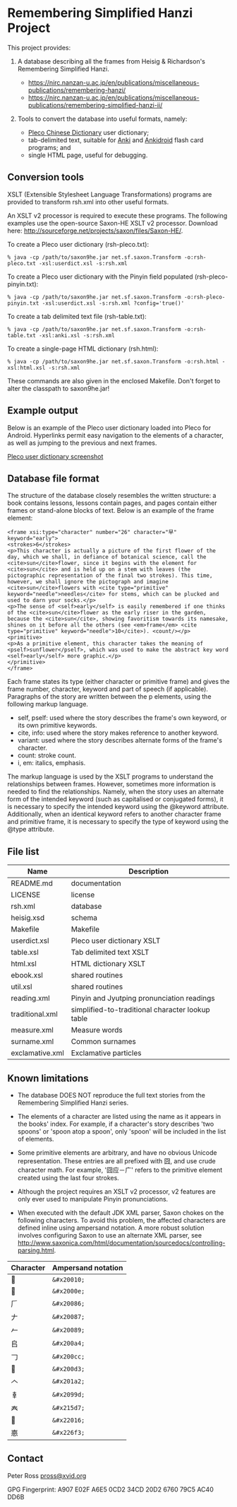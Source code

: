 Remembering Simplified Hanzi Project
====================================

This project provides:

1) A database describing all the frames from Heisig & Richardson's Remembering Simplified Hanzi.
   * <https://nirc.nanzan-u.ac.jp/en/publications/miscellaneous-publications/remembering-hanzi/>
   * <https://nirc.nanzan-u.ac.jp/en/publications/miscellaneous-publications/remembering-simplified-hanzi-ii/>

2) Tools to convert the database into useful formats, namely:
   * [Pleco Chinese Dictionary](http://www.pleco.com/) user dictionary;
   * tab-delimited text, suitable for [Anki](http://ankisrs.net/) and [Ankidroid](<https://github.com/ankidroid>) flash card programs; and
   * single HTML page, useful for debugging.


Conversion tools
----------------
XSLT (Extensible Stylesheet Language Transformations) programs are provided to transform
rsh.xml into other useful formats.

An XSLT v2 processor is required to execute these programs.
The following examples use the open-source Saxon-HE XSLT v2 processor.
Download here: <http://sourceforge.net/projects/saxon/files/Saxon-HE/>.

To create a Pleco user dictionary (rsh-pleco.txt):
```
% java -cp /path/to/saxon9he.jar net.sf.saxon.Transform -o:rsh-pleco.txt -xsl:userdict.xsl -s:rsh.xml
```

To create a Pleco user dictionary with the Pinyin field populated (rsh-pleco-pinyin.txt):
```
% java -cp /path/to/saxon9he.jar net.sf.saxon.Transform -o:rsh-pleco-pinyin.txt -xsl:userdict.xsl -s:rsh.xml ?config='true()'
```

To create a tab delimited text file (rsh-table.txt):
```
% java -cp /path/to/saxon9he.jar net.sf.saxon.Transform -o:rsh-table.txt -xsl:anki.xsl -s:rsh.xml
```

To create a single-page HTML dictionary (rsh.html):
```
% java -cp /path/to/saxon9he.jar net.sf.saxon.Transform -o:rsh.html -xsl:html.xsl -s:rsh.xml
```

These commands are also given in the enclosed Makefile.
Don't forget to alter the classpath to saxon9he.jar!


Example output
--------------
Below is an example of the Pleco user dictionary loaded into Pleco for Android.
Hyperlinks permit easy navigation to the elements of a character, as well as jumping to the previous and next frames.

[Pleco user dictionary screenshot](/example/userdict.png)


Database file format
--------------------
The structure of the database closely resembles the written structure: a book contains lessons, lessons contain pages, and pages contain either frames or stand-alone blocks of text.
Below is an example of the frame element:

```
<frame xsi:type="character" number="26" character="早" keyword="early">
<strokes>6</strokes>
<p>This character is actually a picture of the first flower of the day, which we shall, in defiance of botanical science, call the <cite>sun</cite>flower, since it begins with the element for <cite>sun</cite> and is held up on a stem with leaves (the pictographic representation of the final two strokes). This time, however, we shall ignore the pictograph and imagine <cite>sun</cite>flowers with <cite type="primitive" keyword="needle">needles</cite> for stems, which can be plucked and used to darn your socks.</p>
<p>The sense of <self>early</self> is easily remembered if one thinks of the <cite>sun</cite>flower as the early riser in the garden, because the <cite>sun</cite>, showing favoritism towards its namesake, shines on it before all the others (see <em>frame</em> <cite type="primitive" keyword="needle">10</cite>). <count/></p>
<primitive>
<p>As a primitive element, this character takes the meaning of <pself>sunflower</pself>, which was used to make the abstract key word <self>early</self> more graphic.</p>
</primitive>
</frame>
```

Each frame states its type (either character or primitive frame) and gives the frame number, character, keyword and part of speech (if applicable).
Paragraphs of the story are written between the p elements, using the following markup language.
* self, pself: used where the story describes the frame's own keyword, or its own primitive keywords.
* cite, info: used where the story makes reference to another keyword.
* variant: used where the story describes alternate forms of the frame's character.
* count: stroke count.
* i, em: italics, emphasis.

The markup language is used by the XSLT programs to understand the relationships between frames.
However, sometimes more information is needed to find the relationships.
Namely, when the story uses an alternate form of the intended keyword (such as capitalised or conjugated forms), it is necessary to specify the intended keyword using the @keyword attribute.
Additionally, when an identical keyword refers to another character frame and primitive frame, it is necessary to specify the type of keyword using the @type attribute.


File list
---------
| Name            | Description
|-----------------|------------
| README.md       | documentation
| LICENSE         | license
| rsh.xml         | database
| heisig.xsd      | schema
| Makefile        | Makefile
| userdict.xsl    | Pleco user dictionary XSLT
| table.xsl       | Tab delimited text XSLT
| html.xsl        | HTML dictionary XSLT
| ebook.xsl       | shared routines
| util.xsl        | shared routines
| reading.xml     | Pinyin and Jyutping pronunciation readings
| traditional.xml | simplified-to-traditional character lookup table
| measure.xml     | Measure words
| surname.xml     | Common surnames
| exclamative.xml | Exclamative particles


Known limitations
-----------------

* The database DOES NOT reproduce the full text stories from the Remembering Simplified Hanzi series.

* The elements of a character are listed using the name as it appears in the books' index.
  For example, if a character's story describes 'two spoons' or 'spoon atop a spoon', only 'spoon' will be included in the list of elements.

* Some primitive elements are arbitrary, and have no obvious Unicode representation.
  These entries are all prefixed with 囧, and use crude character math.
  For example, '囧应－广' refers to the primitive element created using the last four strokes.

* Although the project requires an XSLT v2 processor, v2 features are only ever used to manipulate Pinyin pronunciations.

* When executed with the default JDK XML parser, Saxon chokes on the following characters.
  To avoid this problem, the affected characters are defined inline using ampersand notation.
  A more robust solution involves configuring Saxon to use an alternate XML parser, see <http://www.saxonica.com/html/documentation/sourcedocs/controlling-parsing.html>.

| Character | Ampersand notation
|-----------|-------------------
| 𠀐 | ```&#x20010;```
| 𠀎 | ```&#x2000e;```
| 𠂆 | ```&#x20086;```
| 𠂇 | ```&#x20087;```
| 𠂉 | ```&#x20089;```
| 𠂤 | ```&#x200a4;```
| 𠃌 | ```&#x200cc;```
| 𠃓 | ```&#x200d3;```
| 𠆢 | ```&#x201a2;```
| 𠦝 | ```&#x2099d;```
| 𡗗 | ```&#x215d7;```
| 𢀖 | ```&#x22016;```
| 𢛳 | ```&#x226f3;```


Contact
-------
Peter Ross <pross@xvid.org>

GPG Fingerprint: A907 E02F A6E5 0CD2 34CD 20D2 6760 79C5 AC40 DD6B
